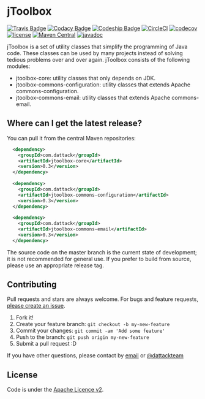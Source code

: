 # jToolbox

[![Travis Badge](https://api.travis-ci.com/dattack/jtoolbox.svg?branch=develop)](https://travis-ci.com/dattack/jtoolbox/builds)
[![Codacy Badge](https://api.codacy.com/project/badge/Grade/ebbfe656384f4f1993ec46fffd1d8aa3)](https://www.codacy.com/app/dattack/jtoolbox)
[![Codeship Badge](https://codeship.com/projects/f73609f0-6fe2-0134-dcfd-3acc74581569/status?branch=develop)](https://app.codeship.com/projects/178133)
[![CircleCI](https://circleci.com/gh/dattack/jtoolbox.svg?style=svg)](https://circleci.com/gh/dattack/jtoolbox)
[![codecov](https://codecov.io/gh/dattack/jtoolbox/branch/develop/graph/badge.svg)](https://codecov.io/gh/dattack/jtoolbox)
[![license](https://img.shields.io/:license-Apache-blue.svg?style=plastic-square)](LICENSE.md)
[![Maven Central](https://img.shields.io/maven-central/v/com.dattack/jtoolbox.svg?label=Maven%20Central)](https://search.maven.org/artifact/com.dattack/jtoolbox)
[![javadoc](https://javadoc.io/badge2/com.dattack/jtoolbox/javadoc.svg)](https://javadoc.io/doc/com.dattack/jtoolbox)

jToolbox is a set of utility classes that simplify the programming of Java code. These
classes can be used by many projects instead of solving tedious problems over and over
again. jToolbox consists of the following modules:

- jtoolbox-core: utility classes that only depends on JDK.
- jtoolbox-commons-configuration: utility classes that extends Apache commons-configuration.
- jtoolbox-commons-email: utility classes that extends Apache commons-email.

## Where can I get the latest release?

You can pull it from the central Maven repositories:

```xml
  <dependency>
    <groupId>com.dattack</groupId>
    <artifactId>jtoolbox-core</artifactId>
    <version>0.3</version>
  </dependency>
  
  <dependency>
    <groupId>com.dattack</groupId>
    <artifactId>jtoolbox-commons-configuration</artifactId>
    <version>0.3</version>
  </dependency>
  
  <dependency>
    <groupId>com.dattack</groupId>
    <artifactId>jtoolbox-commons-email</artifactId>
    <version>0.3</version>
  </dependency>
```

The source code on the master branch is the current state of development; it is not
recommended for general use. If you prefer to build from source, please use an appropriate
release tag.

## Contributing

Pull requests and stars are always welcome. For bugs and feature
requests, [please create an issue](https://github.com/dattack/jtoolbox/issues).

1. Fork it!
2. Create your feature branch: `git checkout -b my-new-feature`
3. Commit your changes: `git commit -am 'Add some feature'`
4. Push to the branch: `git push origin my-new-feature`
5. Submit a pull request :D

If you have other questions, please contact by [email](mailto:dev@dattack.com) or
[@dattackteam](https://twitter.com/dattackteam)

## License

Code is under the [Apache Licence v2](https://www.apache.org/licenses/LICENSE-2.0.txt).
